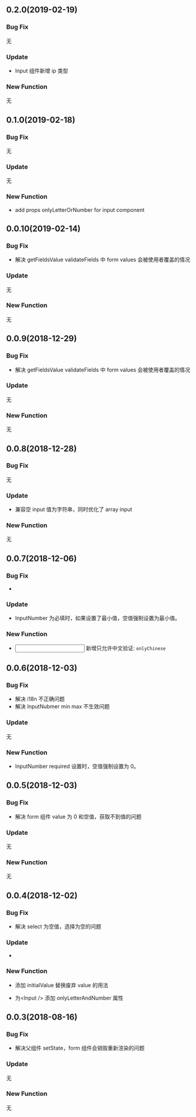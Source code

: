 ## 0.2.0(2019-02-19)

### Bug Fix

无

### Update

- Input 组件新增 ip 类型

### New Function

无

## 0.1.0(2019-02-18)

### Bug Fix

无

### Update

无

### New Function

- add props onlyLetterOrNumber for input component

## 0.0.10(2019-02-14)

### Bug Fix

- 解决 getFieldsValue validateFields 中 form values 会被使用者覆盖的情况

### Update

无

### New Function

无

## 0.0.9(2018-12-29)

### Bug Fix

- 解决 getFieldsValue validateFields 中 form values 会被使用者覆盖的情况

### Update

无

### New Function

无

## 0.0.8(2018-12-28)

### Bug Fix

无

### Update

- 兼容空 input 值为字符串，同时优化了 array input

### New Function

无

## 0.0.7(2018-12-06)

### Bug Fix

-

### Update

- InputNumber 为必填时，如果设置了最小值，空值强制设置为最小值。

### New Function

- <Input /> 新增只允许中文验证: `onlyChinese`

## 0.0.6(2018-12-03)

### Bug Fix

- 解决 i18n 不正确问题
- 解决 InputNubmer min max 不生效问题

### Update

无

### New Function

- InputNumber required 设置时，空值强制设置为 0。

## 0.0.5(2018-12-03)

### Bug Fix

- 解决 form 组件 value 为 0 和空值，获取不到值的问题

### Update

无

### New Function

无

## 0.0.4(2018-12-02)

### Bug Fix

- 解决 select 为空值，选择为空的问题

### Update

-

### New Function

- 添加 initialValue 替换废弃 value 的用法

- 为\<Input /\> 添加 onlyLetterAndNumber 属性

## 0.0.3(2018-08-16)

### Bug Fix

- 解决父组件 setState，form 组件会销毁重新渲染的问题

### Update

无

### New Function

无
